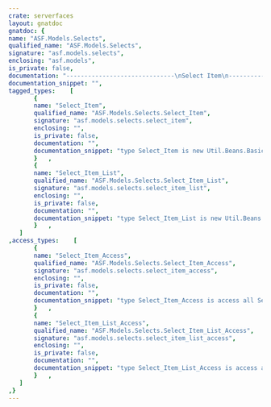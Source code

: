 ```yaml
---
crate: serverfaces
layout: gnatdoc
gnatdoc: {
name: "ASF.Models.Selects",
qualified_name: "ASF.Models.Selects",
signature: "asf.models.selects",
enclosing: "asf.models",
is_private: false,
documentation: "------------------------------\nSelect Item\n------------------------------\nThe <b>Select_Item</b> type describes a single option of a list of options\nused by the <b>UISelectOne</b> or <b>UISelectMany</b> components.\nThe select item contains:\n<ul>\n  <li>A label\n  <li>A value\n  <li>A description\n  <li>Whether the select item is disabled or not\n  <li>Whether the label is escaped or not\n</ul>\nAn application creates the <b>Select_Item</b> instances and passes them\nto the ASF components through an <b>Util.Beans.Objects.Object</b> value.",
documentation_snippet: "",
tagged_types:    [
       {
       name: "Select_Item",
       qualified_name: "ASF.Models.Selects.Select_Item",
       signature: "asf.models.selects.select_item",
       enclosing: "",
       is_private: false,
       documentation: "",
       documentation_snippet: "type Select_Item is new Util.Beans.Basic.Readonly_Bean with private;",
       }   ,
       {
       name: "Select_Item_List",
       qualified_name: "ASF.Models.Selects.Select_Item_List",
       signature: "asf.models.selects.select_item_list",
       enclosing: "",
       is_private: false,
       documentation: "",
       documentation_snippet: "type Select_Item_List is new Util.Beans.Basic.List_Bean with private;",
       }   ,
   ]
,access_types:    [
       {
       name: "Select_Item_Access",
       qualified_name: "ASF.Models.Selects.Select_Item_Access",
       signature: "asf.models.selects.select_item_access",
       enclosing: "",
       is_private: false,
       documentation: "",
       documentation_snippet: "type Select_Item_Access is access all Select_Item;",
       }   ,
       {
       name: "Select_Item_List_Access",
       qualified_name: "ASF.Models.Selects.Select_Item_List_Access",
       signature: "asf.models.selects.select_item_list_access",
       enclosing: "",
       is_private: false,
       documentation: "",
       documentation_snippet: "type Select_Item_List_Access is access all Select_Item_List;",
       }   ,
   ]
,}
---
```

